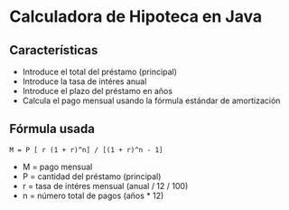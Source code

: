 # Calculadora de Hipoteca en Java

## Características

 - Introduce el total del préstamo (principal)
 - Introduce la tasa de intéres anual
 - Introduce el plazo del préstamo en años
 - Calcula el pago mensual usando la fórmula estándar de amortización

## Fórmula usada

```
M = P [ r (1 + r)^n] / [(1 + r)^n - 1]
```
- M = pago mensual
- P = cantidad del préstamo (principal)
- r = tasa de intéres mensual (anual / 12 / 100)
- n = número total de pagos (años * 12)